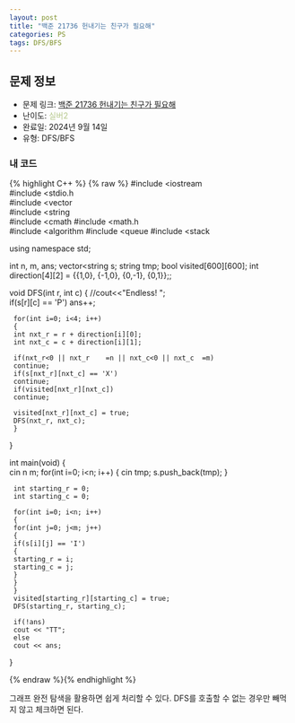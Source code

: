 ```yaml
---
layout: post
title: "백준 21736 헌내기는 친구가 필요해"
categories: PS
tags: DFS/BFS
---
```


## 문제 정보
- 문제 링크: [백준 21736 헌내기는 친구가 필요해](https://www.acmicpc.net/problem/21736)
- 난이도: <span style="color:#B5C78A">실버2</span>
- 완료일: 2024년 9월 14일
- 유형: DFS/BFS

### 내 코드

{% highlight C++ %} {% raw %}
#include <iostream	
#include <stdio.h	
#include <vector	
#include <string	
#include <cmath	
#include <math.h	
#include <algorithm	
#include <queue	
#include <stack	

using namespace std;

int n, m, ans;
vector<string	 s;
string tmp;
bool visited[600][600];
int direction[4][2] = {{1,0}, {-1,0}, {0,-1}, {0,1}};;

void DFS(int r, int c)
{
//cout<<"Endless! ";    
	 if(s[r][c] == 'P')
	 ans++;

	 for(int i=0; i<4; i++)
	 {
	 int nxt_r = r + direction[i][0];
	 int nxt_c = c + direction[i][1];

	 if(nxt_r<0 || nxt_r	=n || nxt_c<0 || nxt_c	=m)
	 continue;
	 if(s[nxt_r][nxt_c] == 'X')
	 continue;
	 if(visited[nxt_r][nxt_c])
	 continue;

	 visited[nxt_r][nxt_c] = true;
	 DFS(nxt_r, nxt_c);
	 }
}

int main(void)
{   
	 cin 		 n 		 m;
	 for(int i=0; i<n; i++)
	 {
	 cin 		 tmp;
	 s.push_back(tmp);
	 }

	 int starting_r = 0;
	 int starting_c = 0;

	 for(int i=0; i<n; i++)
	 {
	 for(int j=0; j<m; j++)
	 {
	 if(s[i][j] == 'I')
	 {
	 starting_r = i;
	 starting_c = j;
	 }
	 }
	 }
	 visited[starting_r][starting_c] = true;
	 DFS(starting_r, starting_c);

	 if(!ans)
	 cout << "TT";
	 else
	 cout << ans;
}


{% endraw %}{% endhighlight %}

그래프 완전 탐색을 활용하면 쉽게 처리할 수 있다. DFS를 호출할 수 없는 경우만 빼먹지 않고 체크하면 된다.

